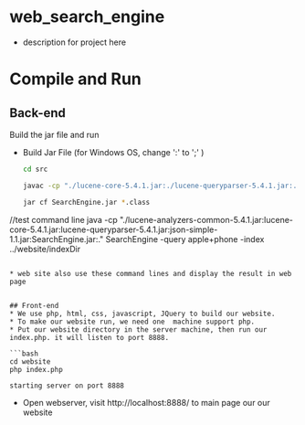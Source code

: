 # web_search_engine
* description for project here

# Compile and Run
## Back-end
Build the jar file  and run 

* Build Jar File (for Windows OS, change ':' to ';' )
  ```bash
  cd src

  javac -cp "./lucene-core-5.4.1.jar:./lucene-queryparser-5.4.1.jar:./lucene-analyzers-common-5.4.1.jar:./json-simple-1.1.jar:." *.java

  jar cf SearchEngine.jar *.class

 //test command line
 java -cp "./lucene-analyzers-common-5.4.1.jar:lucene-core-5.4.1.jar:lucene-queryparser-5.4.1.jar:json-simple-1.1.jar:SearchEngine.jar:." SearchEngine -query apple+phone -index ../website/indexDir

  ```

  * web site also use these command lines and display the result in web page


## Front-end
  * We use php, html, css, javascript, JQuery to build our website.
  * To make our website run, we need one  machine support php. 
  * Put our website directory in the server machine, then run our index.php. it will listen to port 8888.

  ```bash
  cd website
  php index.php 
  
  starting server on port 8888

  ```
  * Open webserver, visit http://localhost:8888/ to main page our our website
